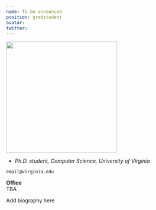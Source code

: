 ```yaml
---
name: To be announced
position: gradstudent
avatar: 
twitter:
---
```


<img width="300" src="{{site.baseurl}}/images/people/{{page.avatar}}" data-action="zoom">

- _Ph.D. student, Computer Science, University of Virginia_<br>

<i class="fa fa-envelope-o"></i> `email@virginia.edu`

**Office**<br>
TBA

Add biography here
